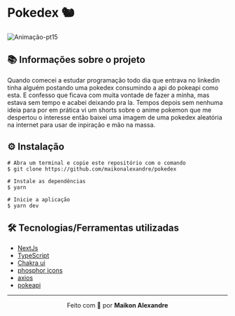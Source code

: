 # Pokedex 🐿️
![Animação-pt15](https://user-images.githubusercontent.com/86725282/180107513-0229c9c3-6cf4-469e-999a-04f7f6910a5e.gif)

## 📚 Informações sobre o projeto
Quando comecei a estudar programação todo dia que entrava no linkedin tinha alguém postando uma pokedex consumindo a api do pokeapi como esta. E confesso que ficava com muita vontade de fazer a minha, mas estava sem tempo e acabei deixando pra la. Tempos depois sem nenhuma ideia para por em prática vi um shorts sobre o anime pokemon que me despertou o interesse então baixei uma imagem de uma pokedex aleatória na internet para usar de inpiração e mão na massa. 

## ⚙️ Instalação
```
# Abra um terminal e copie este repositório com o comando
$ git clone https://github.com/maikonalexandre/pokedex
```
```
# Instale as dependências
$ yarn

# Inicie a aplicação
$ yarn dev
```

## 🛠️ Tecnologias/Ferramentas utilizadas

* [NextJs](https://nextjs.org/docs/api-reference/create-next-app/)
* [TypeScript](https://www.typescriptlang.org/)
* [Chakra ui](https://chakra-ui.com/)
* [phosphor icons](https://www.npmjs.com/package/react-google-login](https://phosphoricons.com/))
* [axios](https://axios-http.com/ptbr/docs/intro)
* [pokeapi](https://axios-http.com/ptbr/docs/intro](https://pokeapi.co/))

<hr>
<p align="center">Feito com 💙 por <strong>Maikon Alexandre</strong></p>

